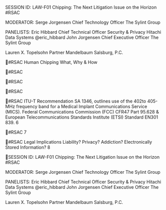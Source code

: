 SESSION ID: LAW-F01
Chipping: The Next Litigation Issue on the Horizon
#RSAC

MODERATOR:
Serge Jorgensen
Chief Technology Officer The Sylint Group

PANELISTS:
Eric Hibbard
Chief Technical Officer Security & Privacy Hitachi Data Systems @eric_hibbard
John Jorgensen
Chief Executive Officer The Sylint Group

Lauren X. Topelsohn
Partner Mandelbaum Salsburg, P.C.

#RSAC
Human Chipping
What, Why & How

#RSAC

#RSAC

#RSAC

#RSAC
 ITU-T Recommendation SA 1346, outlines use of the 402to 405-MHz frequency band for a Medical Implant Communications Service (MICS).
 Federal Communications Commission (FCC) CFR47 Part 95.628 & European Telecommunications Standards Institute (ETSI) Standard EN301 839.
6

#RSAC
7

#RSAC
Legal Implications
 Liability?  Privacy?  Addiction?  Electronically Stored Information?
8

SESSION ID: LAW-F01
Chipping: The Next Litigation Issue on the Horizon
#RSAC

MODERATOR:
Serge Jorgensen
Chief Technology Officer The Sylint Group

PANELISTS:
Eric Hibbard
Chief Technical Officer Security & Privacy Hitachi Data Systems @eric_hibbard
John Jorgensen
Chief Executive Officer The Sylint Group

Lauren X. Topelsohn
Partner Mandelbaum Salsburg, P.C.

